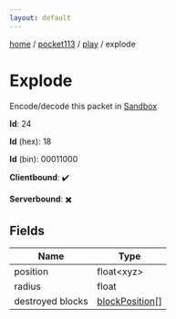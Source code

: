 ```yaml
---
layout: default
---
```


[home](/)  /  [pocket113](/protocol/pocket113)  /  [play](/protocol/pocket113/play)  /  explode

# Explode

Encode/decode this packet in [Sandbox](../../../sandbox/pocket113#Play.Explode)

**Id**: 24

**Id** (hex): 18

**Id** (bin): 00011000

**Clientbound**: ✔️

**Serverbound**: ✖️

## Fields

Name | Type
---|---
position | float&lt;xyz&gt;
radius | float
destroyed blocks | [blockPosition](/protocol/pocket113/types/block-position)[]
